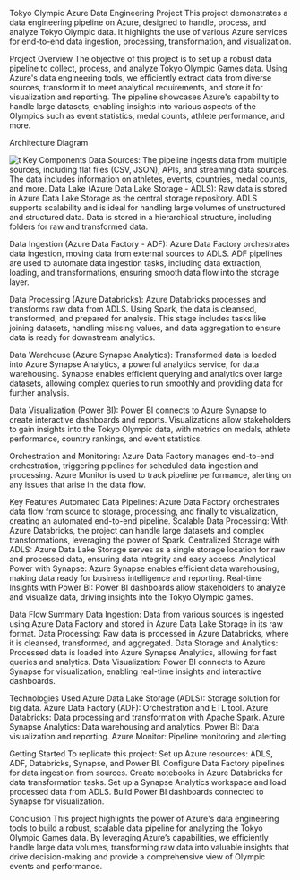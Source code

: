 
Tokyo Olympic Azure Data Engineering Project
This project demonstrates a data engineering pipeline on Azure, designed to handle, process, and analyze Tokyo Olympic data. It highlights the use of various Azure services for end-to-end data ingestion, processing, transformation, and visualization.

Project Overview
The objective of this project is to set up a robust data pipeline to collect, process, and analyze Tokyo Olympic Games data. Using Azure's data engineering tools, we efficiently extract data from diverse sources, transform it to meet analytical requirements, and store it for visualization and reporting. The pipeline showcases Azure's capability to handle large datasets, enabling insights into various aspects of the Olympics such as event statistics, medal counts, athlete performance, and more.

Architecture Diagram

![t](https://github.com/user-attachments/assets/63e97e24-7050-469a-8318-69a1adc9b87d)
Key Components
Data Sources:
The pipeline ingests data from multiple sources, including flat files (CSV, JSON), APIs, and streaming data sources. The data includes information on athletes, events, countries, medal counts, and more.
Data Lake (Azure Data Lake Storage - ADLS):
Raw data is stored in Azure Data Lake Storage as the central storage repository. ADLS supports scalability and is ideal for handling large volumes of unstructured and structured data. Data is stored in a hierarchical structure, including folders for raw and transformed data.

Data Ingestion (Azure Data Factory - ADF):
Azure Data Factory orchestrates data ingestion, moving data from external sources to ADLS. ADF pipelines are used to automate data ingestion tasks, including data extraction, loading, and transformations, ensuring smooth data flow into the storage layer.

Data Processing (Azure Databricks):
Azure Databricks processes and transforms raw data from ADLS. Using Spark, the data is cleansed, transformed, and prepared for analysis. This stage includes tasks like joining datasets, handling missing values, and data aggregation to ensure data is ready for downstream analytics.

Data Warehouse (Azure Synapse Analytics):
Transformed data is loaded into Azure Synapse Analytics, a powerful analytics service, for data warehousing. Synapse enables efficient querying and analytics over large datasets, allowing complex queries to run smoothly and providing data for further analysis.

Data Visualization (Power BI):
Power BI connects to Azure Synapse to create interactive dashboards and reports. Visualizations allow stakeholders to gain insights into the Tokyo Olympic data, with metrics on medals, athlete performance, country rankings, and event statistics.

Orchestration and Monitoring:
Azure Data Factory manages end-to-end orchestration, triggering pipelines for scheduled data ingestion and processing. Azure Monitor is used to track pipeline performance, alerting on any issues that arise in the data flow.

Key Features
Automated Data Pipelines: Azure Data Factory orchestrates data flow from source to storage, processing, and finally to visualization, creating an automated end-to-end pipeline.
Scalable Data Processing: With Azure Databricks, the project can handle large datasets and complex transformations, leveraging the power of Spark.
Centralized Storage with ADLS: Azure Data Lake Storage serves as a single storage location for raw and processed data, ensuring data integrity and easy access.
Analytical Power with Synapse: Azure Synapse enables efficient data warehousing, making data ready for business intelligence and reporting.
Real-time Insights with Power BI: Power BI dashboards allow stakeholders to analyze and visualize data, driving insights into the Tokyo Olympic games.

Data Flow Summary
Data Ingestion: Data from various sources is ingested using Azure Data Factory and stored in Azure Data Lake Storage in its raw format.
Data Processing: Raw data is processed in Azure Databricks, where it is cleansed, transformed, and aggregated.
Data Storage and Analytics: Processed data is loaded into Azure Synapse Analytics, allowing for fast queries and analytics.
Data Visualization: Power BI connects to Azure Synapse for visualization, enabling real-time insights and interactive dashboards.

Technologies Used
Azure Data Lake Storage (ADLS): Storage solution for big data.
Azure Data Factory (ADF): Orchestration and ETL tool.
Azure Databricks: Data processing and transformation with Apache Spark.
Azure Synapse Analytics: Data warehousing and analytics.
Power BI: Data visualization and reporting.
Azure Monitor: Pipeline monitoring and alerting.

Getting Started
To replicate this project:
Set up Azure resources: ADLS, ADF, Databricks, Synapse, and Power BI.
Configure Data Factory pipelines for data ingestion from sources.
Create notebooks in Azure Databricks for data transformation tasks.
Set up a Synapse Analytics workspace and load processed data from ADLS.
Build Power BI dashboards connected to Synapse for visualization.

Conclusion
This project highlights the power of Azure's data engineering tools to build a robust, scalable data pipeline for analyzing the Tokyo Olympic Games data. By leveraging Azure’s capabilities, we efficiently handle large data volumes, transforming raw data into valuable insights that drive decision-making and provide a comprehensive view of Olympic events and performance.

